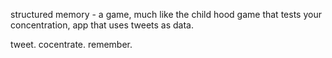 structured memory - a game, much like the child hood game that tests your concentration, app that uses tweets as data.

tweet. cocentrate. remember.

